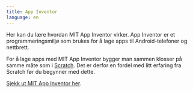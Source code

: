 ```yaml
---
title: App Inventor
language: en
---
```


Her kan du lære hvordan MIT App Inventor virker. App Inventor er et
programmeringsmiljø som brukes for å lage apps til Android-telefoner
og nettbrett.

For å lage apps med MIT App Inventor bygger man sammen klosser på
samme måte som i [Scratch](../scratch/). Det er derfor en fordel med
litt erfaring fra Scratch før du begynner med dette.

[Sjekk ut MIT App Inventor her](http://ai2.appinventor.mit.edu/).
